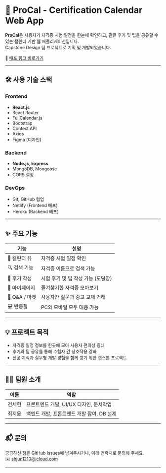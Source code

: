 # 📅 ProCal - Certification Calendar Web App

**ProCal**은 사용자가 자격증 시험 일정을 한눈에 확인하고, 관련 후기 및 팁을 공유할 수 있는 캘린더 기반 웹 애플리케이션입니다.  
Capstone Design 팀 프로젝트로 기획 및 개발되었습니다.

🔗 [배포 링크 바로가기](https://capstone-procal.netlify.app)

---

## 🛠️ 사용 기술 스택

### Frontend
- **React.js**
- React Router
- FullCalendar.js
- Bootstrap
- Context API
- Axios
- Figma (디자인)

### Backend
- **Node.js**, **Express**
- MongoDB, Mongoose
- CORS 설정

### DevOps
- Git, GitHub 협업
- Netlify (Frontend 배포)
- Heroku (Backend 배포)

---

## ✨ 주요 기능

| 기능 | 설명 |
|------|------|
| 📅 캘린더 뷰 | 자격증 시험 일정 확인 |
| 🔍 검색 기능 | 자격증 이름으로 검색 가능 |
| 📝 후기 작성 | 시험 후기 및 팁 작성 가능 (모달창) |
| 🧾 마이페이지 | 즐겨찾기한 자격증 모아보기 |
| 💬 Q&A / 마켓 | 사용자간 질문과 중고 교재 거래 |
| 💻 반응형 | PC와 모바일 모두 대응 가능 |

---

## 💡 프로젝트 목적

- 자격증 일정 정보를 한곳에 모아 사용자 편의성 증대
- 후기와 팁 공유를 통해 수험자 간 상호작용 강화
- 전공 지식과 실무형 개발 경험을 함께 쌓기 위한 캡스톤 프로젝트

---

## 🙋‍♀️ 팀원 소개

| 이름 | 역할 |
|------|------|
| 전세현 | 프론트엔드 개발, UI/UX 디자인, 문서작업 |
| 최지윤 | 백엔드 개발, 프론트엔드 개발 참여, DB 설계 |

---

## 📬 문의

궁금하신 점은 GitHub Issues에 남겨주시거나, 아래 연락처로 문의해 주세요.  
✉️ shjun1210@icloud.com

---


